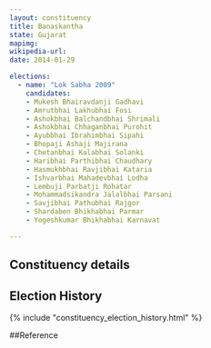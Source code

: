 ```yaml
---
layout: constituency
title: Banaskantha
state: Gujarat
mapimg: 
wikipedia-url: 
date: 2014-01-29

elections: 
  - name: "Lok Sabha 2009"
    candidates: 
    - Mukesh Bhairavdanji Gadhavi 
    - Amrutbhai Lakhubhai Fosi 
    - Ashokbhai Balchandbhai Shrimali 
    - Ashokbhai Chhaganbhai Purohit 
    - Ayubbhai Ibrahimbhai Sipahi 
    - Bhopaji Ashaji Majirana 
    - Chetanbhai Kalabhai Solanki 
    - Haribhai Parthibhai Chaudhary 
    - Hasmukhbhai Ravjibhai Kataria 
    - Ishvarbhai Mahadevbhai Lodha 
    - Lembuji Parbatji Rohatar 
    - Mohammadsikandra Jalalbhai Parsani 
    - Savjibhai Pathubhai Rajgor 
    - Shardaben Bhikhabhai Parmar 
    - Yogeshkumar Bhikhabhai Karnavat 

---
```

## Constituency details


## Election History
{% include "constituency_election_history.html" %}

##Reference
